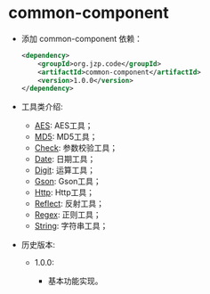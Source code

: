 # common-component
+ 添加 common-component 依赖：

    ```xml
    <dependency>
        <groupId>org.jzp.code</groupId>
        <artifactId>common-component</artifactId>
        <version>1.0.0</version>
    </dependency>
    ```
    
+ 工具类介绍:

    + [AES](src/main/java/org/jzp/code/common/component/util/AesUtil.java): AES工具；
    + [MD5](src/main/java/org/jzp/code/common/component/util/MD5Util.java): MD5工具；
    + [Check](src/main/java/org/jzp/code/common/component/util/CheckUtil.java): 参数校验工具；
    + [Date](src/main/java/org/jzp/code/common/component/util/DateUtil.java): 日期工具；
    + [Digit](src/main/java/org/jzp/code/common/component/util/DigitUtil.java): 运算工具；
    + [Gson](src/main/java/org/jzp/code/common/component/util/GsonUtil.java): Gson工具；
    + [Http](src/main/java/org/jzp/code/common/component/util/HttpUtil.java): Http工具；
    + [Reflect](src/main/java/org/jzp/code/common/component/util/ReflectUtil.java): 反射工具；
    + [Regex](src/main/java/org/jzp/code/common/component/util/RegexUtil.java): 正则工具；
    + [String](src/main/java/org/jzp/code/common/component/util/StringUtil.java): 字符串工具；
    
+ 历史版本:

	+ 1.0.0:
		
		+ 基本功能实现。

